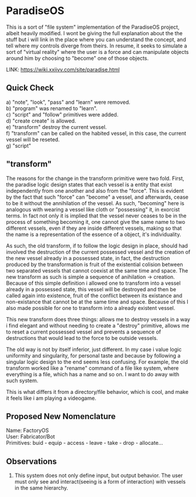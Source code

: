 # ParadiseOS
This is a sort of "file system" implementation of the ParadiseOS project, albeit heavily modified. I wont be
giving the full explanation about the the stuff but i will link in the place where you can understand the concept, and
tell where my controls diverge from theirs. In resume, it seeks to simulate a sort of "virtual reality" where the user 
is a force and can manipulate objects around him by choosing to "become" one of those objects.

LINK: https://wiki.xxiivv.com/site/paradise.html

## Quick Check
a) "note", "look", "pass" and "learn" were removed.  
b) "program" was renamed to "learn".  
c) "script" and "follow" primitives were added.  
d) "create create" is allowed.  
e) "transform" destroy the current vessel.  
f) "transform" can be called on the habited vessel, in this case, the current vessel will be reseted.  
g) "script" 

## "transform"

The reasons for the change in the transform primitive were two fold. First, the paradise logic design states that
each vessel is a entity that exist independently from one another and also from the "force". This is evident by the 
fact that such "force" can "become" a vessel, and afterwards, cease to be it without the annihilation of the vessel. 
As such, "becoming" here is analogous with wearing a vessel like cloth or "possessing" it, in exorcist terms. In fact 
not only it is implied that the vessel never ceases to be in the process of something becoming it, one cannot give 
the same name to two different vessels, even if they are inside different vessels, making so that the name is a 
representation of the essence of a object, it's individuality.  

As such, the old transform, if to follow the logic design in place, should had involved the destruction of the current 
possessed vessel and the creation of the new vessel already in a possessed state, in fact, the destruction produced 
by the transformation is fruit of the existential colision between two separated vessels that cannot coexist at the 
same time and space. The new transform as such is simple a sequence of anihilation -> creation. Because of this simple
definition i allowed one to transform into a vessel already in a possessed state, this vessel will be destroyed and 
then be called again into existence, fruit of the conflict between its existance and non-existance that cannot be at
the same time and space. Because of this I also made possible for one to transform into a already existent vessel.  

This new transform does three things: allows me to destroy vessels in a way i find elegant and without needing to create
a "destroy" primitive, allows me to reset a current possessed vessel and prevents a sequence of destructions that would 
lead to the force to be outside vessels.

The old way is not by itself inferior, just different. In my case i value logic uniformity and singularity, for personal 
taste and because by following a singular logic design to the end seems less confusing. For example, the old transform 
worked like a "rename" command of a file like system, where everything is a file, which has a name and so on. I want to
do away with such system.  

This is what differs it from a directory/file behavior, which is cool, and make it feels like i am playing a videogame.

## Proposed New Nomenclature
Name: FactoryOS  
User: Fabricator/Bot    
Primitives: buid - equip - access - leave - take - drop - allocate...  

## Observations
1. This system does not only define input, but output behavior. The user must only see and interact(seeing is a form of interaction)
with vessels in the same hierarchy.  
